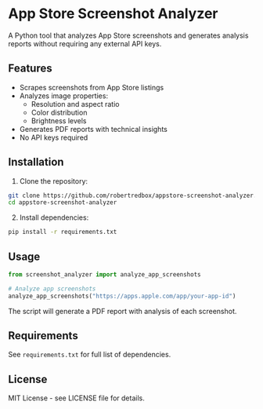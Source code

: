 # App Store Screenshot Analyzer

A Python tool that analyzes App Store screenshots and generates analysis reports without requiring any external API keys.

## Features

- Scrapes screenshots from App Store listings
- Analyzes image properties:
  - Resolution and aspect ratio
  - Color distribution
  - Brightness levels
- Generates PDF reports with technical insights
- No API keys required

## Installation

1. Clone the repository:
```bash
git clone https://github.com/robertredbox/appstore-screenshot-analyzer.git
cd appstore-screenshot-analyzer
```

2. Install dependencies:
```bash
pip install -r requirements.txt
```

## Usage

```python
from screenshot_analyzer import analyze_app_screenshots

# Analyze app screenshots
analyze_app_screenshots("https://apps.apple.com/app/your-app-id")
```

The script will generate a PDF report with analysis of each screenshot.

## Requirements

See `requirements.txt` for full list of dependencies.

## License

MIT License - see LICENSE file for details.